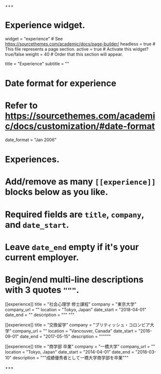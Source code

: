 +++
# Experience widget.
widget = "experience"  # See https://sourcethemes.com/academic/docs/page-builder/
headless = true  # This file represents a page section.
active = true  # Activate this widget? true/false
weight = 40  # Order that this section will appear.

title = "Experience"
subtitle = ""

# Date format for experience
#   Refer to https://sourcethemes.com/academic/docs/customization/#date-format
date_format = "Jan 2006"

# Experiences.
#   Add/remove as many `[[experience]]` blocks below as you like.
#   Required fields are `title`, `company`, and `date_start`.
#   Leave `date_end` empty if it's your current employer.
#   Begin/end multi-line descriptions with 3 quotes `"""`.
[[experience]]
  title = "社会心理学 修士課程"
  company = "東京大学"
  company_url = ""
  location = "Tokyo, Japan"
  date_start = "2018-04-01"
  date_end = ""
  description = """
  """

[[experience]]
  title = "交換留学"
  company = "ブリティッシュ・コロンビア大学"
  company_url = ""
  location = "Vancouver, Canada"
  date_start = "2016-09-01"
  date_end = "2017-05-15"
  description = """"""

[[experience]]
  title = "商学部 卒業"
  company = "一橋大学"
  company_url = ""
  location = "Tokyo, Japan"
  date_start = "2014-04-01"
  date_end = "2018-03-10"
  description = """成績優秀者として一橋大学商学部を卒業"""

+++
